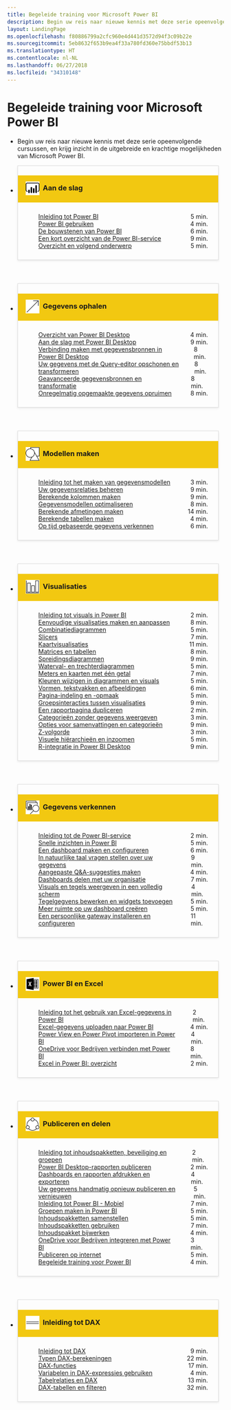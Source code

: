 ```yaml
---
title: Begeleide training voor Microsoft Power BI
description: Begin uw reis naar nieuwe kennis met deze serie opeenvolgende cursussen, en krijg inzicht in de uitgebreide en krachtige mogelijkheden van Microsoft Power BI.
layout: LandingPage
ms.openlocfilehash: f80886799a2cfc960e4d441d3572d94f3c09b22e
ms.sourcegitcommit: 5eb8632f653b9ea4f33a780fd360e75bbdf53b13
ms.translationtype: HT
ms.contentlocale: nl-NL
ms.lasthandoff: 06/27/2018
ms.locfileid: "34310148"
---
```

<div id="main" class="v2">
    <div class="container">
        <h1>Begeleide training voor Microsoft Power BI</h1>
        <ul id="databases" class="cardsL panelContent" style="display: block; margin: 0px;">
          <li class="fullSpan">
              <div class="container intro">
                  <p>Begin uw reis naar nieuwe kennis met deze serie opeenvolgende cursussen, en krijg inzicht in de uitgebreide en krachtige mogelijkheden van Microsoft Power BI.</p>
              </div>
          </li>
          <li>
            <div class="cardSize">
                <div class="cardPadding">
                  <div class="card" style="padding: 0 12px 54px 0;">
                      <div class="cardText" style="box-shadow: 0 2px 5px #e8e8e8; border: 1px solid #dbdbdb;">
                          <h3 class="bgdAccent1" style="padding: 8px; display: flex; background: #f2c811; font-weight: bold; border-bottom: 0; margin-bottom: 0; line-height: 42px">
                            <div class="cardImageOuter" style="margin: 0 8px 0 10px;">
                              <div class="cardImage" style="width: 32px;">
                                <img src="media/logo_power-bi.svg" alt="" data-linktype="absolute-path" class="x-hidden-focus" style="position: relative; top: 6px;">
                              </div>
                            </div>
Aan de slag </h3>
                          <ul class="noBullet" style="margin: 24px;">
                              <li style="display: flex; justify-content: space-between;">
                                <a class="barLink" href="gettingstarted.yml?tutorial-step=1">Inleiding tot Power BI</a>
                                <span style="margin-left: 32px; align-self: center;">5 min.</span>
                              </li>
                              <li style="display: flex; justify-content: space-between;">
                                <a class="barLink" href="gettingstarted.yml?tutorial-step=2">Power BI gebruiken</a>
                                <span style="margin-left: 32px; align-self: center;">4 min.</span>
                              </li>
                              <li style="display: flex; justify-content: space-between;">
                                <a class="barLink" href="gettingstarted.yml?tutorial-step=3">De bouwstenen van Power BI</a>
                                <span style="margin-left: 32px; align-self: center;">6 min.</span>
                              </li>
                              <li style="display: flex; justify-content: space-between;">
                                <a class="barLink" href="gettingstarted.yml?tutorial-step=4">Een kort overzicht van de Power BI-service</a>
                                <span style="margin-left: 32px; align-self: center;">9 min.</span>
                              </li>
                              <li style="display: flex; justify-content: space-between;">
                                <a class="barLink" href="gettingstarted.yml?tutorial-step=5">Overzicht en volgend onderwerp</a>
                                <span style="margin-left: 32px; align-self: center;">5 min.</span>
                              </li>
                          </ul>
                      </div>
                    </div>
                </div>
            </div>
          </li>
          <li>
            <div class="cardSize">
                <div class="cardPadding">
                  <div class="card" style="padding: 0 12px 54px 0;">
                      <div class="cardText" style="box-shadow: 0 2px 5px #e8e8e8; border: 1px solid #dbdbdb;">
                          <h3 class="bgdAccent1" style="padding: 8px; display: flex; background: #f2c811; font-weight: bold; border-bottom: 0; margin-bottom: 0; line-height: 42px">
                            <div class="cardImageOuter" style="margin: 0 8px 0 10px;">
                              <div class="cardImage" style="width: 32px;">
                                <img src="media/pbi-getting-data.svg" alt="" data-linktype="absolute-path" class="x-hidden-focus" style="position: relative; top: 6px;">
                              </div>
                            </div>
Gegevens ophalen </h3>
                          <ul class="noBullet" style="margin: 24px;">
                              <li style="display: flex; justify-content: space-between;">
                                <a class="barLink" href="gettingdata.yml?tutorial-step=1">Overzicht van Power BI Desktop</a>
                                <span style="margin-left: 32px; align-self: center;">4 min.</span>
                              </li>
                              <li style="display: flex; justify-content: space-between;">
                                <a class="barLink" href="gettingdata.yml?tutorial-step=2">Aan de slag met Power BI Desktop</a>
                                <span style="margin-left: 32px; align-self: center;">9 min.</span>
                              </li>
                              <li style="display: flex; justify-content: space-between;">
                                <a class="barLink" href="gettingdata.yml?tutorial-step=3">Verbinding maken met gegevensbronnen in Power BI Desktop</a>
                                <span style="margin-left: 32px; align-self: center;">8 min.</span>
                              </li>
                              <li style="display: flex; justify-content: space-between;">
                                <a class="barLink" href="gettingdata.yml?tutorial-step=4">Uw gegevens met de Query-editor opschonen en transformeren</a>
                                <span style="margin-left: 32px; align-self: center;">8 min.</span>
                              </li>
                              <li style="display: flex; justify-content: space-between;">
                                <a class="barLink" href="gettingdata.yml?tutorial-step=5">Geavanceerde gegevensbronnen en transformatie</a>
                                <span style="margin-left: 32px; align-self: center;">8 min.</span>
                              </li>
                              <li style="display: flex; justify-content: space-between;">
                                <a class="barLink" href="gettingdata.yml?tutorial-step=6">Onregelmatig opgemaakte gegevens opruimen</a>
                                <span style="margin-left: 32px; align-self: center;">8 min.</span>
                              </li>
                          </ul>
                      </div>
                    </div>
                </div>
            </div>
          </li>
          <li>
            <div class="cardSize">
                <div class="cardPadding">
                  <div class="card" style="padding: 0 12px 54px 0;">
                      <div class="cardText" style="box-shadow: 0 2px 5px #e8e8e8; border: 1px solid #dbdbdb;">
                          <h3 class="bgdAccent1" style="padding: 8px; display: flex; background: #f2c811; font-weight: bold; border-bottom: 0; margin-bottom: 0; line-height: 42px">
                            <div class="cardImageOuter" style="margin: 0 8px 0 10px;">
                              <div class="cardImage" style="width: 32px;">
                                <img src="media/pbi-modeling.svg" alt="" data-linktype="absolute-path" class="x-hidden-focus" style="position: relative; top: 6px;">
                              </div>
                            </div>
Modellen maken </h3>
                          <ul class="noBullet" style="margin: 24px;">
                              <li style="display: flex; justify-content: space-between;">
                                <a class="barLink" href="modeling.yml?tutorial-step=1">Inleiding tot het maken van gegevensmodellen</a>
                                <span style="margin-left: 32px; align-self: center;">3 min.</span>
                              </li>
                              <li style="display: flex; justify-content: space-between;">
                                <a class="barLink" href="modeling.yml?tutorial-step=2">Uw gegevensrelaties beheren</a>
                                <span style="margin-left: 32px; align-self: center;">9 min.</span>
                              </li>
                              <li style="display: flex; justify-content: space-between;">
                                <a class="barLink" href="modeling.yml?tutorial-step=3">Berekende kolommen maken</a>
                                <span style="margin-left: 32px; align-self: center;">9 min.</span>
                              </li>
                              <li style="display: flex; justify-content: space-between;">
                                <a class="barLink" href="modeling.yml?tutorial-step=4">Gegevensmodellen optimaliseren</a>
                                <span style="margin-left: 32px; align-self: center;">8 min.</span>
                              </li>
                              <li style="display: flex; justify-content: space-between;">
                                <a class="barLink" href="modeling.yml?tutorial-step=5">Berekende afmetingen maken</a>
                                <span style="margin-left: 32px; align-self: center;">14 min.</span>
                              </li>
                              <li style="display: flex; justify-content: space-between;">
                                <a class="barLink" href="modeling.yml?tutorial-step=6">Berekende tabellen maken</a>
                                <span style="margin-left: 32px; align-self: center;">4 min.</span>
                              </li>
                              <li style="display: flex; justify-content: space-between;">
                                <a class="barLink" href="modeling.yml?tutorial-step=7">Op tijd gebaseerde gegevens verkennen</a>
                                <span style="margin-left: 32px; align-self: center;">6 min.</span>
                              </li>
                          </ul>
                      </div>
                    </div>
                </div>
            </div>
          </li>
          <li>
            <div class="cardSize">
                <div class="cardPadding">
                  <div class="card" style="padding: 0 12px 54px 0;">
                      <div class="cardText" style="box-shadow: 0 2px 5px #e8e8e8; border: 1px solid #dbdbdb;">
                          <h3 class="bgdAccent1" style="padding: 8px; display: flex; background: #f2c811; font-weight: bold; border-bottom: 0; margin-bottom: 0; line-height: 42px">
                            <div class="cardImageOuter" style="margin: 0 8px 0 10px;">
                              <div class="cardImage" style="width: 32px;">
                                <img src="media/pbi-visualizations.svg" alt="" data-linktype="absolute-path" class="x-hidden-focus" style="position: relative; top: 6px;">
                              </div>
                            </div>
Visualisaties </h3>
                          <ul class="noBullet" style="margin: 24px;">
                              <li style="display: flex; justify-content: space-between;">
                                <a class="barLink" href="visualizations.yml?tutorial-step=1">Inleiding tot visuals in Power BI</a>
                                <span style="margin-left: 32px; align-self: center;">2 min.</span>
                              </li>
                              <li style="display: flex; justify-content: space-between;">
                                <a class="barLink" href="visualizations.yml?tutorial-step=2">Eenvoudige visualisaties maken en aanpassen</a>
                                <span style="margin-left: 32px; align-self: center;">8 min.</span>
                              </li>
                              <li style="display: flex; justify-content: space-between;">
                                <a class="barLink" href="visualizations.yml?tutorial-step=3">Combinatiediagrammen</a>
                                <span style="margin-left: 32px; align-self: center;">5 min.</span>
                              </li>
                              <li style="display: flex; justify-content: space-between;">
                                <a class="barLink" href="visualizations.yml?tutorial-step=4">Slicers</a>
                                <span style="margin-left: 32px; align-self: center;">7 min.</span>
                              </li>
                              <li style="display: flex; justify-content: space-between;">
                                <a class="barLink" href="visualizations.yml?tutorial-step=5">Kaartvisualisaties</a>
                                <span style="margin-left: 32px; align-self: center;">11 min.</span>
                              </li>
                              <li style="display: flex; justify-content: space-between;">
                                <a class="barLink" href="visualizations.yml?tutorial-step=6">Matrices en tabellen</a>
                                <span style="margin-left: 32px; align-self: center;">8 min.</span>
                              </li>
                              <li style="display: flex; justify-content: space-between;">
                                <a class="barLink" href="visualizations.yml?tutorial-step=7">Spreidingsdiagrammen</a>
                                <span style="margin-left: 32px; align-self: center;">9 min.</span>
                              </li>
                              <li style="display: flex; justify-content: space-between;">
                                <a class="barLink" href="visualizations.yml?tutorial-step=8">Waterval- en trechterdiagrammen</a>
                                <span style="margin-left: 32px; align-self: center;">5 min.</span>
                              </li>
                              <li style="display: flex; justify-content: space-between;">
                                <a class="barLink" href="visualizations.yml?tutorial-step=9">Meters en kaarten met één getal</a>
                                <span style="margin-left: 32px; align-self: center;">7 min.</span>
                              </li>
                              <li style="display: flex; justify-content: space-between;">
                                <a class="barLink" href="visualizations.yml?tutorial-step=10">Kleuren wijzigen in diagrammen en visuals</a>
                                <span style="margin-left: 32px; align-self: center;">5 min.</span>
                              </li>
                              <li style="display: flex; justify-content: space-between;">
                                <a class="barLink" href="visualizations.yml?tutorial-step=11">Vormen, tekstvakken en afbeeldingen</a>
                                <span style="margin-left: 32px; align-self: center;">6 min.</span>
                              </li>
                              <li style="display: flex; justify-content: space-between;">
                                <a class="barLink" href="visualizations.yml?tutorial-step=12">Pagina-indeling en -opmaak</a>
                                <span style="margin-left: 32px; align-self: center;">5 min.</span>
                              </li>
                              <li style="display: flex; justify-content: space-between;">
                                <a class="barLink" href="visualizations.yml?tutorial-step=13">Groepsinteracties tussen visualisaties</a>
                                <span style="margin-left: 32px; align-self: center;">9 min.</span>
                              </li>
                              <li style="display: flex; justify-content: space-between;">
                                <a class="barLink" href="visualizations.yml?tutorial-step=14">Een rapportpagina dupliceren</a>
                                <span style="margin-left: 32px; align-self: center;">2 min.</span>
                              </li>
                              <li style="display: flex; justify-content: space-between;">
                                <a class="barLink" href="visualizations.yml?tutorial-step=15">Categorieën zonder gegevens weergeven</a>
                                <span style="margin-left: 32px; align-self: center;">3 min.</span>
                              </li>
                              <li style="display: flex; justify-content: space-between;">
                                <a class="barLink" href="visualizations.yml?tutorial-step=16">Opties voor samenvattingen en categorieën</a>
                                <span style="margin-left: 32px; align-self: center;">9 min.</span>
                              </li>
                              <li style="display: flex; justify-content: space-between;">
                                <a class="barLink" href="visualizations.yml?tutorial-step=17">Z-volgorde</a>
                                <span style="margin-left: 32px; align-self: center;">3 min.</span>
                              </li>
                              <li style="display: flex; justify-content: space-between;">
                                <a class="barLink" href="visualizations.yml?tutorial-step=18">Visuele hiërarchieën en inzoomen</a>
                                <span style="margin-left: 32px; align-self: center;">5 min.</span>
                              </li>
                              <li style="display: flex; justify-content: space-between;">
                                <a class="barLink" href="visualizations.yml?tutorial-step=19">R-integratie in Power BI Desktop</a>
                                <span style="margin-left: 32px; align-self: center;">9 min.</span>
                              </li>
                          </ul>
                      </div>
                    </div>
                </div>
            </div>
          </li>
          <li>
            <div class="cardSize">
                <div class="cardPadding">
                  <div class="card" style="padding: 0 12px 54px 0;">
                      <div class="cardText" style="box-shadow: 0 2px 5px #e8e8e8; border: 1px solid #dbdbdb;">
                          <h3 class="bgdAccent1" style="padding: 8px; display: flex; background: #f2c811; font-weight: bold; border-bottom: 0; margin-bottom: 0; line-height: 42px">
                            <div class="cardImageOuter" style="margin: 0 8px 0 10px;">
                              <div class="cardImage" style="width: 32px;">
                                <img src="media/pbi-exploring-data.svg" alt="" data-linktype="absolute-path" class="x-hidden-focus" style="position: relative; top: 6px;">
                              </div>
                            </div>
Gegevens verkennen </h3>
                          <ul class="noBullet" style="margin: 24px;">
                              <li style="display: flex; justify-content: space-between;">
                                <a class="barLink" href="exploringdata.yml?tutorial-step=1">Inleiding tot de Power BI-service</a>
                                <span style="margin-left: 32px; align-self: center;">2 min.</span>
                              </li>
                              <li style="display: flex; justify-content: space-between;">
                                <a class="barLink" href="exploringdata.yml?tutorial-step=2">Snelle inzichten in Power BI</a>
                                <span style="margin-left: 32px; align-self: center;">5 min.</span>
                              </li>
                              <li style="display: flex; justify-content: space-between;">
                                <a class="barLink" href="exploringdata.yml?tutorial-step=3">Een dashboard maken en configureren</a>
                                <span style="margin-left: 32px; align-self: center;">6 min.</span>
                              </li>
                              <li style="display: flex; justify-content: space-between;">
                                <a class="barLink" href="exploringdata.yml?tutorial-step=4">In natuurlijke taal vragen stellen over uw gegevens</a>
                                <span style="margin-left: 32px; align-self: center;">9 min.</span>
                              </li>
                              <li style="display: flex; justify-content: space-between;">
                                <a class="barLink" href="exploringdata.yml?tutorial-step=5">Aangepaste Q&A-suggesties maken</a>
                                <span style="margin-left: 32px; align-self: center;">4 min.</span>
                              </li>
                              <li style="display: flex; justify-content: space-between;">
                                <a class="barLink" href="exploringdata.yml?tutorial-step=6">Dashboards delen met uw organisatie</a>
                                <span style="margin-left: 32px; align-self: center;">7 min.</span>
                              </li>
                              <li style="display: flex; justify-content: space-between;">
                                <a class="barLink" href="exploringdata.yml?tutorial-step=7">Visuals en tegels weergeven in een volledig scherm</a>
                                <span style="margin-left: 32px; align-self: center;">4 min.</span>
                              </li>
                              <li style="display: flex; justify-content: space-between;">
                                <a class="barLink" href="exploringdata.yml?tutorial-step=8">Tegelgegvens bewerken en widgets toevoegen</a>
                                <span style="margin-left: 32px; align-self: center;">5 min.</span>
                              </li>
                              <li style="display: flex; justify-content: space-between;">
                                <a class="barLink" href="exploringdata.yml?tutorial-step=9">Meer ruimte op uw dashboard creëren</a>
                                <span style="margin-left: 32px; align-self: center;">5 min.</span>
                              </li>
                              <li style="display: flex; justify-content: space-between;">
                                <a class="barLink" href="exploringdata.yml?tutorial-step=10">Een persoonlijke gateway installeren en configureren</a>
                                <span style="margin-left: 32px; align-self: center;">11 min.</span>
                              </li>
                          </ul>
                      </div>
                    </div>
                </div>
            </div>
          </li>
          <li>
            <div class="cardSize">
                <div class="cardPadding">
                  <div class="card" style="padding: 0 12px 54px 0;">
                      <div class="cardText" style="box-shadow: 0 2px 5px #e8e8e8; border: 1px solid #dbdbdb;">
                          <h3 class="bgdAccent1" style="padding: 8px; display: flex; background: #f2c811; font-weight: bold; border-bottom: 0; margin-bottom: 0; line-height: 42px">
                            <div class="cardImageOuter" style="margin: 0 8px 0 10px;">
                              <div class="cardImage" style="width: 32px;">
                                <img src="media/logo_excel-blk.svg" alt="" data-linktype="absolute-path" class="x-hidden-focus" style="position: relative; top: 6px;">
                              </div>
                            </div>
Power BI en Excel </h3>
                          <ul class="noBullet" style="margin: 24px;">
                              <li style="display: flex; justify-content: space-between;">
                                <a class="barLink" href="powerbiandexcel.yml?tutorial-step=1">Inleiding tot het gebruik van Excel-gegevens in Power BI</a>
                                <span style="margin-left: 32px; align-self: center;">2 min.</span>
                              </li>
                              <li style="display: flex; justify-content: space-between;">
                                <a class="barLink" href="powerbiandexcel.yml?tutorial-step=2">Excel-gegevens uploaden naar Power BI</a>
                                <span style="margin-left: 32px; align-self: center;">4 min.</span>
                              </li>
                              <li style="display: flex; justify-content: space-between;">
                                <a class="barLink" href="powerbiandexcel.yml?tutorial-step=3">Power View en Power Pivot importeren in Power BI</a>
                                <span style="margin-left: 32px; align-self: center;">4 min.</span>
                              </li>
                              <li style="display: flex; justify-content: space-between;">
                                <a class="barLink" href="powerbiandexcel.yml?tutorial-step=4">OneDrive voor Bedrijven verbinden met Power BI</a>
                                <span style="margin-left: 32px; align-self: center;">8 min.</span>
                              </li>
                              <li style="display: flex; justify-content: space-between;">
                                <a class="barLink" href="powerbiandexcel.yml?tutorial-step=5">Excel in Power BI: overzicht</a>
                                <span style="margin-left: 32px; align-self: center;">2 min.</span>
                              </li>
                          </ul>
                      </div>
                    </div>
                </div>
            </div>
          </li>
          <li>
            <div class="cardSize">
                <div class="cardPadding">
                  <div class="card" style="padding: 0 12px 54px 0;">
                      <div class="cardText" style="box-shadow: 0 2px 5px #e8e8e8; border: 1px solid #dbdbdb;">
                          <h3 class="bgdAccent1" style="padding: 8px; display: flex; background: #f2c811; font-weight: bold; border-bottom: 0; margin-bottom: 0; line-height: 42px">
                            <div class="cardImageOuter" style="margin: 0 8px 0 10px;">
                              <div class="cardImage" style="width: 32px;">
                                <img src="media/pbi-pub-sharing.svg" alt="" data-linktype="absolute-path" class="x-hidden-focus" style="position: relative; top: 6px;">
                              </div>
                            </div>
Publiceren en delen </h3>
                          <ul class="noBullet" style="margin: 24px;">
                              <li style="display: flex; justify-content: space-between;">
                                <a class="barLink" href="publishingandsharing.yml?tutorial-step=1">Inleiding tot inhoudspakketten, beveiliging en groepen</a>
                                <span style="margin-left: 32px; align-self: center;">2 min.</span>
                              </li>
                              <li style="display: flex; justify-content: space-between;">
                                <a class="barLink" href="publishingandsharing.yml?tutorial-step=2">Power BI Desktop-rapporten publiceren</a>
                                <span style="margin-left: 32px; align-self: center;">2 min.</span>
                              </li>
                              <li style="display: flex; justify-content: space-between;">
                                <a class="barLink" href="publishingandsharing.yml?tutorial-step=3">Dashboards en rapporten afdrukken en exporteren</a>
                                <span style="margin-left: 32px; align-self: center;">4 min.</span>
                              </li>
                              <li style="display: flex; justify-content: space-between;">
                                <a class="barLink" href="publishingandsharing.yml?tutorial-step=4">Uw gegevens handmatig opnieuw publiceren en vernieuwen</a>
                                <span style="margin-left: 32px; align-self: center;">5 min.</span>
                              </li>
                              <li style="display: flex; justify-content: space-between;">
                                <a class="barLink" href="publishingandsharing.yml?tutorial-step=5">Inleiding tot Power BI - Mobiel</a>
                                <span style="margin-left: 32px; align-self: center;">7 min.</span>
                              </li>
                              <li style="display: flex; justify-content: space-between;">
                                <a class="barLink" href="publishingandsharing.yml?tutorial-step=6">Groepen maken in Power BI</a>
                                <span style="margin-left: 32px; align-self: center;">5 min.</span>
                              </li>
                              <li style="display: flex; justify-content: space-between;">
                                <a class="barLink" href="publishingandsharing.yml?tutorial-step=7">Inhoudspakketten samenstellen</a>
                                <span style="margin-left: 32px; align-self: center;">5 min.</span>
                              </li>
                              <li style="display: flex; justify-content: space-between;">
                                <a class="barLink" href="publishingandsharing.yml?tutorial-step=8">Inhoudspakketten gebruiken</a>
                                <span style="margin-left: 32px; align-self: center;">7 min.</span>
                              </li>
                              <li style="display: flex; justify-content: space-between;">
                                <a class="barLink" href="publishingandsharing.yml?tutorial-step=9">Inhoudspakket bijwerken</a>
                                <span style="margin-left: 32px; align-self: center;">4 min.</span>
                              </li>
                              <li style="display: flex; justify-content: space-between;">
                                <a class="barLink" href="publishingandsharing.yml?tutorial-step=10">OneDrive voor Bedrijven integreren met Power BI</a>
                                <span style="margin-left: 32px; align-self: center;">3 min.</span>
                              </li>
                              <li style="display: flex; justify-content: space-between;">
                                <a class="barLink" href="publishingandsharing.yml?tutorial-step=11">Publiceren op internet</a>
                                <span style="margin-left: 32px; align-self: center;">5 min.</span>
                              </li>
                              <li style="display: flex; justify-content: space-between;">
                                <a class="barLink" href="publishingandsharing.yml?tutorial-step=12">Begeleide training voor Power BI </a>
                                <span style="margin-left: 32px; align-self: center;">4 min.</span>
                              </li>
                          </ul>
                      </div>
                    </div>
                </div>
            </div>
          </li>
          <li>
            <div class="cardSize">
                <div class="cardPadding">
                  <div class="card" style="padding: 0 12px 54px 0;">
                      <div class="cardText" style="box-shadow: 0 2px 5px #e8e8e8; border: 1px solid #dbdbdb;">
                          <h3 class="bgdAccent1" style="padding: 8px; display: flex; background: #f2c811; font-weight: bold; border-bottom: 0; margin-bottom: 0; line-height: 42px">
                            <div class="cardImageOuter" style="margin: 0 8px 0 10px;">
                              <div class="cardImage" style="width: 32px;">
                                <img src="media/pbi-dax-intro.svg" alt="" data-linktype="absolute-path" class="x-hidden-focus" style="position: relative; top: 6px;">
                              </div>
                            </div>
Inleiding tot DAX </h3>
                          <ul class="noBullet" style="margin: 24px;">
                              <li style="display: flex; justify-content: space-between;">
                                <a class="barLink" href="introductiontodax.yml?tutorial-step=1">Inleiding tot DAX</a>
                                <span style="margin-left: 32px; align-self: center;">9 min.</span>
                              </li>
                              <li style="display: flex; justify-content: space-between;">
                                <a class="barLink" href="introductiontodax.yml?tutorial-step=2">Typen DAX-berekeningen</a>
                                <span style="margin-left: 32px; align-self: center;">22 min.</span>
                              </li>
                              <li style="display: flex; justify-content: space-between;">
                                <a class="barLink" href="introductiontodax.yml?tutorial-step=3">DAX-functies</a>
                                <span style="margin-left: 32px; align-self: center;">17 min.</span>
                              </li>
                              <li style="display: flex; justify-content: space-between;">
                                <a class="barLink" href="introductiontodax.yml?tutorial-step=4">Variabelen in DAX-expressies gebruiken</a>
                                <span style="margin-left: 32px; align-self: center;">4 min.</span>
                              </li>
                              <li style="display: flex; justify-content: space-between;">
                                <a class="barLink" href="introductiontodax.yml?tutorial-step=5">Tabelrelaties en DAX</a>
                                <span style="margin-left: 32px; align-self: center;">13 min.</span>
                              </li>
                              <li style="display: flex; justify-content: space-between;">
                                <a class="barLink" href="introductiontodax.yml?tutorial-step=6">DAX-tabellen en filteren</a>
                                <span style="margin-left: 32px; align-self: center;">32 min.</span>
                              </li>
                          </ul>
                      </div>
                    </div>
                </div>
            </div>
          </li>
      </ul>
    </div>
</div>